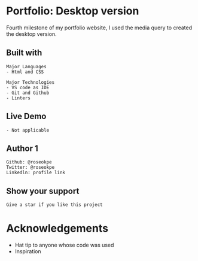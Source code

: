 # Portfolio: Desktop version
Fourth milestone of my portfolio website, I used the media query to created the desktop version.

## Built with 
    Major Languages
    - Html and CSS
    
    Major Technologies
    - VS code as IDE
    - Git and Github
    - Linters

## Live Demo
    - Not applicable

## Author 1

    Github: @roseokpe
    Twitter: @roseokpe
    Linkedln: profile link


## Show your support
    Give a star if you like this project

# Acknowledgements
  -   Hat tip to anyone whose code was used
  -   Inspiration